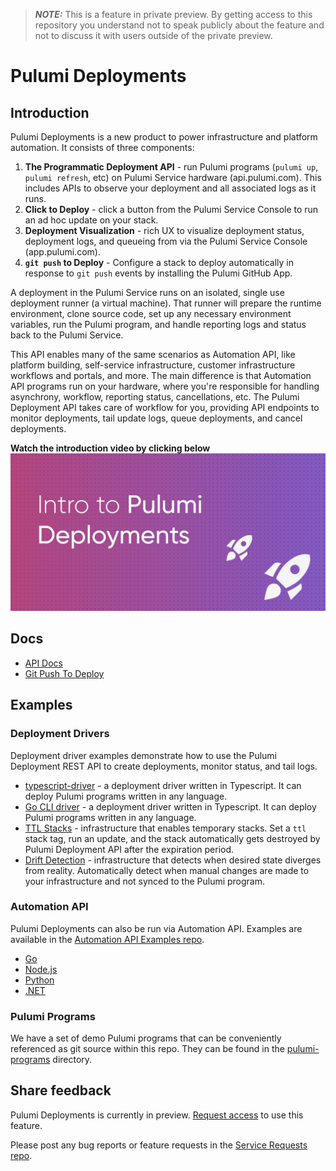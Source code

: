 > **_NOTE:_**  This is a feature in private preview. By getting access to this repository you understand not to speak publicly about the feature and not to discuss it with users outside of the private preview.

# Pulumi Deployments

## Introduction

Pulumi Deployments is a new product to power infrastructure and platform automation. It consists of three components:

1. __The Programmatic Deployment API__ - run Pulumi programs (`pulumi up`, `pulumi refresh`, etc) on Pulumi Service hardware (api.pulumi.com). This includes APIs to observe your deployment and all associated logs as it runs. 
2. __Click to Deploy__ - click a button from the Pulumi Service Console to run an ad hoc update on your stack.
3. __Deployment Visualization__ - rich UX to visualize deployment status, deployment logs, and queueing from via the Pulumi Service Console (app.pulumi.com).
4. __`git push` to Deploy__ -  Configure a stack to deploy automatically in response to `git push` events by installing the Pulumi GitHub App.

A deployment in the Pulumi Service runs on an isolated, single use deployment runner (a virtual machine). That runner will prepare the runtime environment, clone source code, set up any necessary environment variables, run the Pulumi program, and handle reporting logs and status back to the Pulumi Service.

This API enables many of the same scenarios as Automation API, like platform building, self-service infrastructure, customer infrastructure workflows and portals, and more. The main difference is that Automation API programs run on your hardware, where you're responsible for handling asynchrony, workflow, reporting status, cancellations, etc. The Pulumi Deployment API takes care of workflow for you, providing API endpoints to monitor deployments, tail update logs, queue deployments, and cancel deployments.

**Watch the introduction video by clicking below**
[![Watch the introduction video](pd_youtube_preview_image.png)](https://www.youtube.com/watch?v=v48U7CNWutc&ab_channel=PulumiTV)

## Docs

- [API Docs](https://www.pulumi.com/docs/reference/deployments-rest-api/)
- [Git Push To Deploy](https://www.pulumi.com/docs/intro/pulumi-service/deployments/#git-push-to-deploy-from-github)

## Examples

### Deployment Drivers

Deployment driver examples demonstrate how to use the Pulumi Deployment REST API to create deployments, monitor status, and tail logs.

- [typescript-driver](./deployment-drivers/nodejs/typescript-driver) - a deployment driver written in Typescript. It can deploy Pulumi programs written in any language.
- [Go CLI driver](./deployment-drivers/go/cli) - a deployment driver written in Typescript. It can deploy Pulumi programs written in any language.
- [TTL Stacks](./pulumi-programs/ttl-stacks) - infrastructure that enables temporary stacks. Set a `ttl` stack tag, run an update, and the stack automatically gets destroyed by Pulumi Deployment API after the expiration period.
- [Drift Detection](./pulumi-programs/drift-detection) - infrastructure that detects when desired state diverges from reality. Automatically detect when manual changes are made to your infrastructure and not synced to the Pulumi program.

### Automation API

Pulumi Deployments can also be run via Automation API. Examples are available in the [Automation API Examples repo](https://github.com/pulumi/automation-api-examples).

- [Go](https://github.com/pulumi/automation-api-examples/tree/main/go/remote_deployment)
- [Node.js](https://github.com/pulumi/automation-api-examples/tree/main/nodejs/remoteDeployment-tsnode)
- [Python](https://github.com/pulumi/automation-api-examples/tree/main/python/remote_deployment)
- [.NET](https://github.com/pulumi/automation-api-examples/tree/main/dotnet/RemoteDeployment)

### Pulumi Programs

We have a set of demo Pulumi programs that can be conveniently referenced as git source within this repo. They can be found in the [pulumi-programs](./pulumi-programs) directory.

## Share feedback

Pulumi Deployments is currently in preview. [Request access](https://www.pulumi.com/product/pulumi-deployments) to use this feature.

Please post any bug reports or feature requests in the [Service Requests repo](https://github.com/pulumi/service-requests/issues/new/choose).
